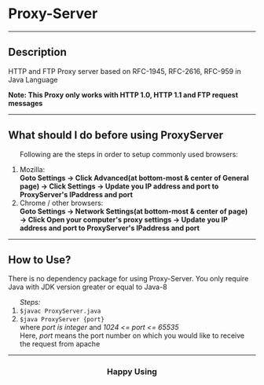 <h1>Proxy-Server</h1>
<hr/>
<h2>Description </h2>
<p>HTTP and FTP Proxy server based on RFC-1945, RFC-2616, RFC-959 in Java Language</p>
<strong>Note: This Proxy only works with HTTP 1.0, HTTP 1.1 and FTP request messages</strong>
<hr/>
<h2>What should I do before using ProxyServer</h2>
<ol><p>Following are the steps in order to setup commonly used browsers:</p>
  <li>
    Mozilla:<br/> 
    <strong>Goto Settings &#x2192; Click Advanced(at bottom-most & center of General page) &#x2192; Click Settings &#x2192; Update you IP address and port to ProxyServer's IPaddress and port</strong>
  </li>
  <li>
    Chrome / other browsers:<br/> 
    <strong>Goto Settings &#x2192; Network Settings(at bottom-most & center of page) &#x2192; Click Open your computer's proxy settings &#x2192; Update you IP address and port to ProxyServer's IPaddress and port</strong>
</li>
</ol>
<hr/>
<h2>How to Use?</h2>
<p>There is no dependency package for using Proxy-Server. You only require Java with JDK version greater or equal to Java-8</p>
<ol><em>Steps:</em>
  <li><code>$javac ProxyServer.java</code></li>
  <li>
    <code>$java ProxyServer {port}</code><br/>
    where <em>port is integer</em> and <em>1024 &lt;= port &lt;= 65535</em><br/>
    Here, <em>port</em> means the port number on which you would like to receive the request from apache 
  </li>
</ol>
<hr/>
<h3 align='center'>Happy Using</h3>
